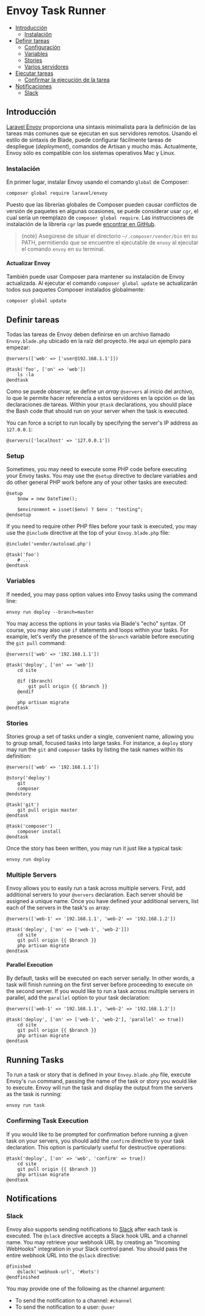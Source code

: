 # Envoy Task Runner

- [Introducción](#introduction) 
    - [Instalación](#installation)
- [Definir tareas](#writing-tasks) 
    - [Configuración](#setup)
    - [Variables](#variables)
    - [Stories](#stories)
    - [Varios servidores](#multiple-servers)
- [Ejecutar tareas](#running-tasks) 
    - [Confirmar la ejecución de la tarea](#confirming-task-execution)
- [Notificaciones](#notifications) 
    - [Slack](#slack)

<a name="introduction"></a>

## Introducción

[Laravel Envoy](https://github.com/laravel/envoy) proporciona una sintaxis minimalista para la definición de las tareas más comunes que se ejecutan en sus servidores remotos. Usando el estilo de sintaxis de Blade, puede configurar fácilmente tareas de despliegue (*deployment*), comandos de Artisan y mucho más. Actualmente, Envoy sólo es compatible con los sistemas operativos Mac y Linux.

<a name="installation"></a>

### Instalación

En primer lugar, instalar Envoy usando el comando `global` de Composer:

    composer global require laravel/envoy
    

Puesto que las librerías globales de Composer pueden causar conflictos de versión de paquetes en algunas ocasiones, se puede considerar usar `cgr`, el cual sería un reemplazo de `composer global require`. Las instrucciones de instalación de la librería `cgr` las puede [encontrar en GitHub](https://github.com/consolidation-org/cgr).

> {note} Asegúrese de situar el directorio `~/.composer/vendor/bin` en su PATH, permitiendo que se encuentre el ejecutable de `envoy` al ejecutar el comando `envoy` en su terminal.

#### Actualizar Envoy

También puede usar Composer para mantener su instalación de Envoy actualizada. Al ejecutar el comando `composer global update` se actualizarán todos sus paquetes Composer instalados globalmente:

    composer global update
    

<a name="writing-tasks"></a>

## Definir tareas

Todas las tareas de Envoy deben definirse en un archivo llamado `Envoy.blade.php` ubicado en la raíz del proyecto. He aquí un ejemplo para empezar:

    @servers(['web' => ['user@192.168.1.1']])
    
    @task('foo', ['on' => 'web'])
        ls -la
    @endtask
    

Como se puede observar, se define un *array* `@servers` al inicio del archivo, lo que le permite hacer referencia a estos servidores en la opción `on` de las declaraciones de tareas. Within your `@task` declarations, you should place the Bash code that should run on your server when the task is executed.

You can force a script to run locally by specifying the server's IP address as `127.0.0.1`:

    @servers(['localhost' => '127.0.0.1'])
    

<a name="setup"></a>

### Setup

Sometimes, you may need to execute some PHP code before executing your Envoy tasks. You may use the ```@setup``` directive to declare variables and do other general PHP work before any of your other tasks are executed:

    @setup
        $now = new DateTime();
    
        $environment = isset($env) ? $env : "testing";
    @endsetup
    

If you need to require other PHP files before your task is executed, you may use the `@include` directive at the top of your `Envoy.blade.php` file:

    @include('vendor/autoload.php')
    
    @task('foo')
        # ...
    @endtask
    

<a name="variables"></a>

### Variables

If needed, you may pass option values into Envoy tasks using the command line:

    envoy run deploy --branch=master
    

You may access the options in your tasks via Blade's "echo" syntax. Of course, you may also use `if` statements and loops within your tasks. For example, let's verify the presence of the `$branch` variable before executing the `git pull` command:

    @servers(['web' => '192.168.1.1'])
    
    @task('deploy', ['on' => 'web'])
        cd site
    
        @if ($branch)
            git pull origin {{ $branch }}
        @endif
    
        php artisan migrate
    @endtask
    

<a name="stories"></a>

### Stories

Stories group a set of tasks under a single, convenient name, allowing you to group small, focused tasks into large tasks. For instance, a `deploy` story may run the `git` and `composer` tasks by listing the task names within its definition:

    @servers(['web' => '192.168.1.1'])
    
    @story('deploy')
        git
        composer
    @endstory
    
    @task('git')
        git pull origin master
    @endtask
    
    @task('composer')
        composer install
    @endtask
    

Once the story has been written, you may run it just like a typical task:

    envoy run deploy
    

<a name="multiple-servers"></a>

### Multiple Servers

Envoy allows you to easily run a task across multiple servers. First, add additional servers to your `@servers` declaration. Each server should be assigned a unique name. Once you have defined your additional servers, list each of the servers in the task's `on` array:

    @servers(['web-1' => '192.168.1.1', 'web-2' => '192.168.1.2'])
    
    @task('deploy', ['on' => ['web-1', 'web-2']])
        cd site
        git pull origin {{ $branch }}
        php artisan migrate
    @endtask
    

#### Parallel Execution

By default, tasks will be executed on each server serially. In other words, a task will finish running on the first server before proceeding to execute on the second server. If you would like to run a task across multiple servers in parallel, add the `parallel` option to your task declaration:

    @servers(['web-1' => '192.168.1.1', 'web-2' => '192.168.1.2'])
    
    @task('deploy', ['on' => ['web-1', 'web-2'], 'parallel' => true])
        cd site
        git pull origin {{ $branch }}
        php artisan migrate
    @endtask
    

<a name="running-tasks"></a>

## Running Tasks

To run a task or story that is defined in your `Envoy.blade.php` file, execute Envoy's `run` command, passing the name of the task or story you would like to execute. Envoy will run the task and display the output from the servers as the task is running:

    envoy run task
    

<a name="confirming-task-execution"></a>

### Confirming Task Execution

If you would like to be prompted for confirmation before running a given task on your servers, you should add the `confirm` directive to your task declaration. This option is particularly useful for destructive operations:

    @task('deploy', ['on' => 'web', 'confirm' => true])
        cd site
        git pull origin {{ $branch }}
        php artisan migrate
    @endtask
    

<a name="notifications"></a>
<a name="hipchat-notifications"></a>

## Notifications

<a name="slack"></a>

### Slack

Envoy also supports sending notifications to [Slack](https://slack.com) after each task is executed. The `@slack` directive accepts a Slack hook URL and a channel name. You may retrieve your webhook URL by creating an "Incoming WebHooks" integration in your Slack control panel. You should pass the entire webhook URL into the `@slack` directive:

    @finished
        @slack('webhook-url', '#bots')
    @endfinished
    

You may provide one of the following as the channel argument:

<div class="content-list">
  <ul>
    <li>
      To send the notification to a channel: <code>#channel</code>
    </li>
    <li>
      To send the notification to a user: <code>@user</code>
    </li>
  </ul>
</div>